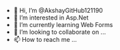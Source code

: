 - 👋 Hi, I’m @AkshayGitHub121190
- 👀 I’m interested in Asp.Net
- 🌱 I’m currently learning Web Forms
- 💞️ I’m looking to collaborate on ...
- 📫 How to reach me ...

<!---
AkshayGitHub121190/AkshayGitHub121190 is a ✨ special ✨ repository because its `README.md` (this file) appears on your GitHub profile.
You can click the Preview link to take a look at your changes.
--->
